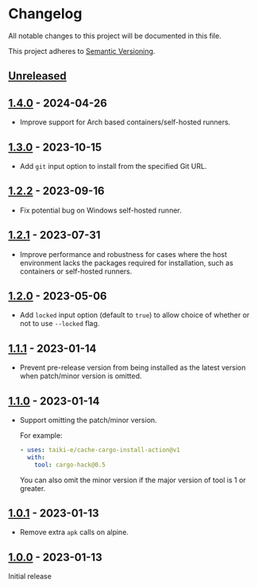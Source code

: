 # Changelog

All notable changes to this project will be documented in this file.

This project adheres to [Semantic Versioning](https://semver.org).

<!--
Note: In this file, do not use the hard wrap in the middle of a sentence for compatibility with GitHub comment style markdown rendering.
-->

## [Unreleased]

## [1.4.0] - 2024-04-26

- Improve support for Arch based containers/self-hosted runners.

## [1.3.0] - 2023-10-15

- Add `git` input option to install from the specified Git URL.

## [1.2.2] - 2023-09-16

- Fix potential bug on Windows self-hosted runner.

## [1.2.1] - 2023-07-31

- Improve performance and robustness for cases where the host environment lacks the packages required for installation, such as containers or self-hosted runners.

## [1.2.0] - 2023-05-06

- Add `locked` input option (default to `true`) to allow choice of whether or not to use `--locked` flag.

## [1.1.1] - 2023-01-14

- Prevent pre-release version from being installed as the latest version when patch/minor version is omitted.

## [1.1.0] - 2023-01-14

- Support omitting the patch/minor version.

  For example:

  ```yaml
  - uses: taiki-e/cache-cargo-install-action@v1
    with:
      tool: cargo-hack@0.5
  ```

  You can also omit the minor version if the major version of tool is 1 or greater.

## [1.0.1] - 2023-01-13

- Remove extra `apk` calls on alpine.

## [1.0.0] - 2023-01-13

Initial release

[Unreleased]: https://github.com/taiki-e/cache-cargo-install-action/compare/v1.4.0...HEAD
[1.4.0]: https://github.com/taiki-e/cache-cargo-install-action/compare/v1.3.0...v1.4.0
[1.3.0]: https://github.com/taiki-e/cache-cargo-install-action/compare/v1.2.2...v1.3.0
[1.2.2]: https://github.com/taiki-e/cache-cargo-install-action/compare/v1.2.1...v1.2.2
[1.2.1]: https://github.com/taiki-e/cache-cargo-install-action/compare/v1.2.0...v1.2.1
[1.2.0]: https://github.com/taiki-e/cache-cargo-install-action/compare/v1.1.1...v1.2.0
[1.1.1]: https://github.com/taiki-e/cache-cargo-install-action/compare/v1.1.0...v1.1.1
[1.1.0]: https://github.com/taiki-e/cache-cargo-install-action/compare/v1.0.1...v1.1.0
[1.0.1]: https://github.com/taiki-e/cache-cargo-install-action/compare/v1.0.0...v1.0.1
[1.0.0]: https://github.com/taiki-e/cache-cargo-install-action/releases/tag/v1.0.0

